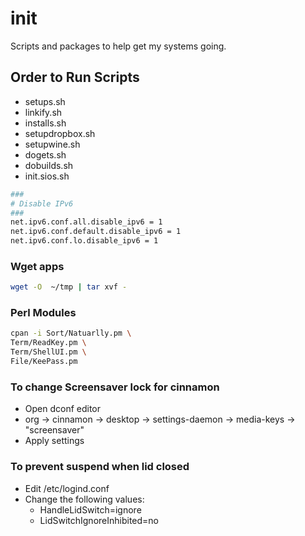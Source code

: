 init
=====
Scripts and packages to help get my systems going.


## Order to Run Scripts

- setups.sh
- linkify.sh
- installs.sh
- setupdropbox.sh
- setupwine.sh
- dogets.sh
- dobuilds.sh
- init.sios.sh


``` bash
###
# Disable IPv6
###
net.ipv6.conf.all.disable_ipv6 = 1
net.ipv6.conf.default.disable_ipv6 = 1
net.ipv6.conf.lo.disable_ipv6 = 1
```
### Wget apps

``` bash
wget -O  ~/tmp | tar xvf -
```

### Perl Modules

``` bash
cpan -i Sort/Natuarlly.pm \
Term/ReadKey.pm \
Term/ShellUI.pm \
File/KeePass.pm
```

### To change Screensaver lock for cinnamon
- Open dconf editor
- org -> cinnamon -> desktop -> settings-daemon -> media-keys -> "screensaver"
- Apply settings

### To prevent suspend when lid closed
- Edit /etc/logind.conf
- Change the following values:
    - HandleLidSwitch=ignore
    - LidSwitchIgnoreInhibited=no
